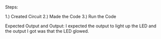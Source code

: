 Steps:

1.) Created Circuit
2.) Made the Code
3.) Run the Code

Expected Output and Output:
I expected the output to light up the LED and the output I got was that the LED glowed.
